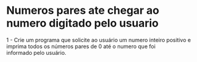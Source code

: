# Numeros pares ate chegar ao numero digitado pelo usuario

1 - Crie um programa que solicite ao usuário um numero inteiro positivo e imprima todos os números pares de 0 até o numero que foi informado pelo usuário.
